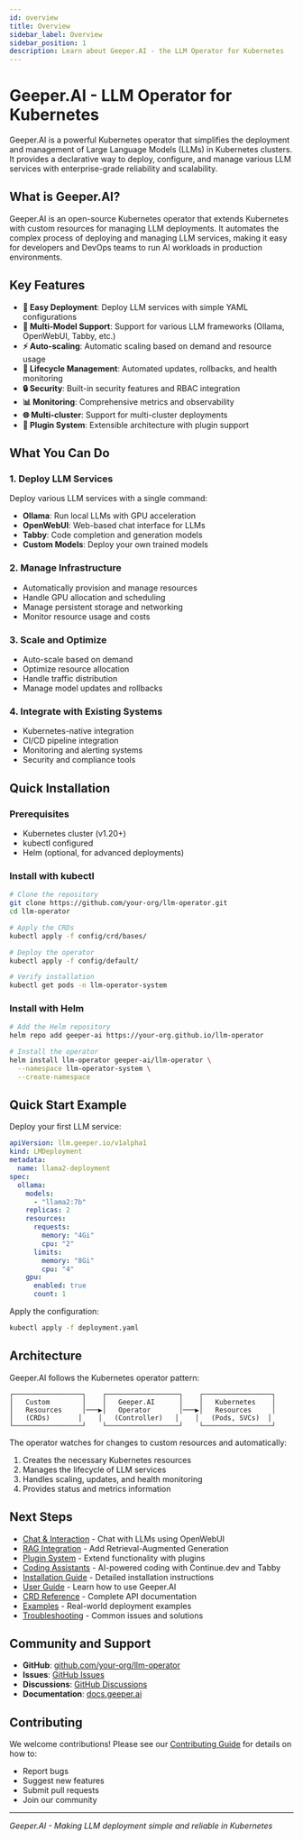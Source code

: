 ```yaml
---
id: overview
title: Overview
sidebar_label: Overview
sidebar_position: 1
description: Learn about Geeper.AI - the LLM Operator for Kubernetes
---
```


# Geeper.AI - LLM Operator for Kubernetes

Geeper.AI is a powerful Kubernetes operator that simplifies the deployment and management of Large Language Models (LLMs) in Kubernetes clusters. It provides a declarative way to deploy, configure, and manage various LLM services with enterprise-grade reliability and scalability.

## What is Geeper.AI?

Geeper.AI is an open-source Kubernetes operator that extends Kubernetes with custom resources for managing LLM deployments. It automates the complex process of deploying and managing LLM services, making it easy for developers and DevOps teams to run AI workloads in production environments.

## Key Features

- **🚀 Easy Deployment**: Deploy LLM services with simple YAML configurations
- **🔧 Multi-Model Support**: Support for various LLM frameworks (Ollama, OpenWebUI, Tabby, etc.)
- **⚡ Auto-scaling**: Automatic scaling based on demand and resource usage
- **🔄 Lifecycle Management**: Automated updates, rollbacks, and health monitoring
- **🔒 Security**: Built-in security features and RBAC integration
- **📊 Monitoring**: Comprehensive metrics and observability
- **🌐 Multi-cluster**: Support for multi-cluster deployments
- **🔌 Plugin System**: Extensible architecture with plugin support

## What You Can Do

### 1. Deploy LLM Services
Deploy various LLM services with a single command:
- **Ollama**: Run local LLMs with GPU acceleration
- **OpenWebUI**: Web-based chat interface for LLMs
- **Tabby**: Code completion and generation models
- **Custom Models**: Deploy your own trained models

### 2. Manage Infrastructure
- Automatically provision and manage resources
- Handle GPU allocation and scheduling
- Manage persistent storage and networking
- Monitor resource usage and costs

### 3. Scale and Optimize
- Auto-scale based on demand
- Optimize resource allocation
- Handle traffic distribution
- Manage model updates and rollbacks

### 4. Integrate with Existing Systems
- Kubernetes-native integration
- CI/CD pipeline integration
- Monitoring and alerting systems
- Security and compliance tools

## Quick Installation

### Prerequisites
- Kubernetes cluster (v1.20+)
- kubectl configured
- Helm (optional, for advanced deployments)

### Install with kubectl
```bash
# Clone the repository
git clone https://github.com/your-org/llm-operator.git
cd llm-operator

# Apply the CRDs
kubectl apply -f config/crd/bases/

# Deploy the operator
kubectl apply -f config/default/

# Verify installation
kubectl get pods -n llm-operator-system
```

### Install with Helm
```bash
# Add the Helm repository
helm repo add geeper-ai https://your-org.github.io/llm-operator

# Install the operator
helm install llm-operator geeper-ai/llm-operator \
  --namespace llm-operator-system \
  --create-namespace
```

## Quick Start Example

Deploy your first LLM service:

```yaml
apiVersion: llm.geeper.io/v1alpha1
kind: LMDeployment
metadata:
  name: llama2-deployment
spec:
  ollama:
    models:
      - "llama2:7b"
    replicas: 2
    resources:
      requests:
        memory: "4Gi"
        cpu: "2"
      limits:
        memory: "8Gi"
        cpu: "4"
    gpu:
      enabled: true
      count: 1
```

Apply the configuration:
```bash
kubectl apply -f deployment.yaml
```

## Architecture

Geeper.AI follows the Kubernetes operator pattern:

```
┌─────────────────┐    ┌──────────────────┐    ┌─────────────────┐
│   Custom        │    │   Geeper.AI      │    │   Kubernetes    │
│   Resources     │───▶│   Operator       │───▶│   Resources     │
│   (CRDs)       │    │   (Controller)   │    │   (Pods, SVCs)  │
└─────────────────┘    └──────────────────┘    └─────────────────┘
```

The operator watches for changes to custom resources and automatically:
1. Creates the necessary Kubernetes resources
2. Manages the lifecycle of LLM services
3. Handles scaling, updates, and health monitoring
4. Provides status and metrics information

## Next Steps

- [Chat & Interaction](/docs/chat/openwebui) - Chat with LLMs using OpenWebUI
- [RAG Integration](/docs/chat/rag) - Add Retrieval-Augmented Generation
- [Plugin System](/docs/chat/plugins) - Extend functionality with plugins
- [Coding Assistants](/docs/coding-assistants/continue-dev) - AI-powered coding with Continue.dev and Tabby
- [Installation Guide](/docs/installation) - Detailed installation instructions
- [User Guide](/docs/usage) - Learn how to use Geeper.AI
- [CRD Reference](/docs/crd-reference) - Complete API documentation
- [Examples](/docs/examples) - Real-world deployment examples
- [Troubleshooting](/docs/troubleshooting) - Common issues and solutions

## Community and Support

- **GitHub**: [github.com/your-org/llm-operator](https://github.com/your-org/llm-operator)
- **Issues**: [GitHub Issues](https://github.com/your-org/llm-operator/issues)
- **Discussions**: [GitHub Discussions](https://github.com/your-org/llm-operator/discussions)
- **Documentation**: [docs.geeper.ai](https://docs.geeper.ai)

## Contributing

We welcome contributions! Please see our [Contributing Guide](/docs/contributing) for details on how to:
- Report bugs
- Suggest new features
- Submit pull requests
- Join our community

---

*Geeper.AI - Making LLM deployment simple and reliable in Kubernetes*
